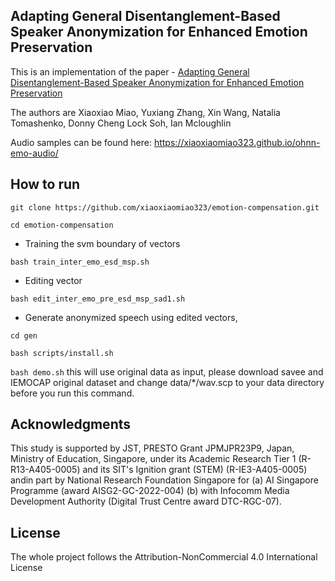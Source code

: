 ## Adapting General Disentanglement-Based Speaker Anonymization for Enhanced Emotion Preservation

This is an implementation of the paper - [Adapting General Disentanglement-Based Speaker Anonymization for Enhanced Emotion Preservation](https://arxiv.org/abs/2408.05928)

The authors are Xiaoxiao Miao, Yuxiang Zhang, Xin Wang, Natalia Tomashenko, Donny Cheng Lock Soh, Ian Mcloughlin


Audio samples can be found here: https://xiaoxiaomiao323.github.io/ohnn-emo-audio/


## How to run

`git clone https://github.com/xiaoxiaomiao323/emotion-compensation.git`

`cd emotion-compensation`

- Training the svm boundary of vectors

`bash train_inter_emo_esd_msp.sh`

- Editing vector

`bash edit_inter_emo_pre_esd_msp_sad1.sh`

- Generate anonymized speech using edited vectors, 

`cd gen`

`bash scripts/install.sh`

`bash demo.sh` this will use original data as input, please download savee and IEMOCAP original dataset and change data/*/wav.scp to your data directory before you run this command.



## Acknowledgments
This study is supported by JST, PRESTO Grant JPMJPR23P9, Japan, Ministry of Education, Singapore, under its Academic Research Tier 1 (R-R13-A405-0005) and its SIT's Ignition grant (STEM) (R-IE3-A405-0005) andin part by National Research Foundation Singapore for (a) AI Singapore Programme (award AISG2-GC-2022-004) (b) with Infocomm Media Development Authority (Digital Trust Centre award DTC-RGC-07).
## License
The whole project follows the Attribution-NonCommercial 4.0 International License




